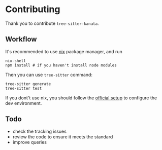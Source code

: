 # Contributing

Thank you to contribute `tree-sitter-kanata`.

## Workflow

It's recommended to use [nix](https://nixos.org/) package manager, and run

```shell
nix-shell
npm install # if you haven't install node modules
```

Then you can use `tree-sitter` command:

```shell
tree-sitter generate
tree-sitter test
```

If you dont't use nix, you should follow the [official setup](https://tree-sitter.github.io/tree-sitter/creating-parsers) to configure the dev environment.

## Todo

* check the tracking issues
* review the code to ensure it meets the standard
* improve queries


